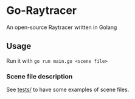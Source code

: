 # Go-Raytracer

An open-source Raytracer written in Golang



## Usage

Run it with `go run main.go <scene file>`

### Scene file description

See [tests/](https://github.com/thibautRe/Go-raytracer/tree/master/tests) to have some examples of scene files.

